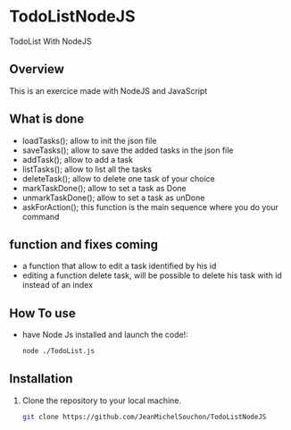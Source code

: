 # TodoListNodeJS
TodoList With NodeJS
## Overview

This is an exercice made with NodeJS and JavaScript 

## What is done

- loadTasks(); allow to init the json file
- saveTasks(); allow to save the added tasks in the json file
- addTask(); allow to add a task
- listTasks(); allow to list all the tasks
- deleteTask(); allow to delete one task of your choice
- markTaskDone(); allow to set a task as Done
- unmarkTaskDone(); allow to set a task as unDone
- askForAction(); this function is the main sequence where you do your command

## function and fixes coming

- a function that allow to edit a task identified by his id
- editing a function delete task, will be possible to delete his task with id instead of an index


## How To use

- have Node Js installed and launch the code!:   
    ```bash
    node ./TodoList.js
    ```
## Installation

1. Clone the repository to your local machine.
   ```bash
   git clone https://github.com/JeanMichelSouchon/TodoListNodeJS